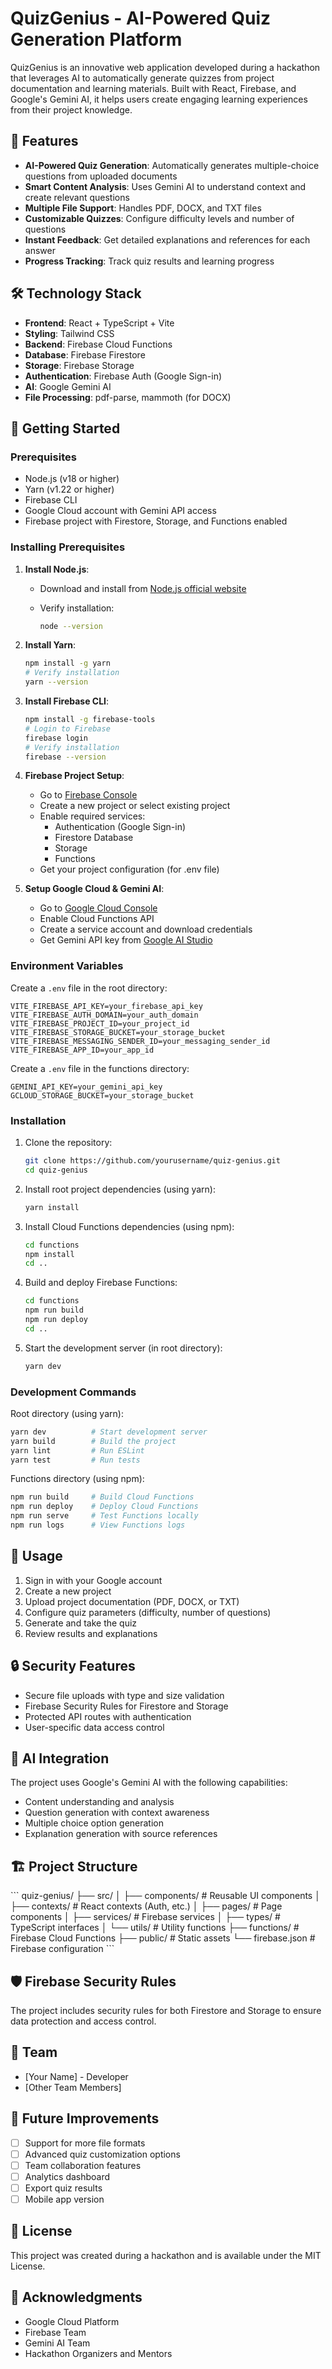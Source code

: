 # QuizGenius - AI-Powered Quiz Generation Platform

QuizGenius is an innovative web application developed during a hackathon that leverages AI to automatically generate quizzes from project documentation and learning materials. Built with React, Firebase, and Google's Gemini AI, it helps users create engaging learning experiences from their project knowledge.

## 🌟 Features

- **AI-Powered Quiz Generation**: Automatically generates multiple-choice questions from uploaded documents
- **Smart Content Analysis**: Uses Gemini AI to understand context and create relevant questions
- **Multiple File Support**: Handles PDF, DOCX, and TXT files
- **Customizable Quizzes**: Configure difficulty levels and number of questions
- **Instant Feedback**: Get detailed explanations and references for each answer
- **Progress Tracking**: Track quiz results and learning progress

## 🛠️ Technology Stack

- **Frontend**: React + TypeScript + Vite
- **Styling**: Tailwind CSS
- **Backend**: Firebase Cloud Functions
- **Database**: Firebase Firestore
- **Storage**: Firebase Storage
- **Authentication**: Firebase Auth (Google Sign-in)
- **AI**: Google Gemini AI
- **File Processing**: pdf-parse, mammoth (for DOCX)

## 🚀 Getting Started

### Prerequisites

- Node.js (v18 or higher)
- Yarn (v1.22 or higher)
- Firebase CLI
- Google Cloud account with Gemini API access
- Firebase project with Firestore, Storage, and Functions enabled

### Installing Prerequisites

1. **Install Node.js**:
   - Download and install from [Node.js official website](https://nodejs.org/)
   - Verify installation:

     ```bash
     node --version
     ```

2. **Install Yarn**:

   ```bash
   npm install -g yarn
   # Verify installation
   yarn --version
   ```

3. **Install Firebase CLI**:

   ```bash
   npm install -g firebase-tools
   # Login to Firebase
   firebase login
   # Verify installation
   firebase --version
   ```

4. **Firebase Project Setup**:
   - Go to [Firebase Console](https://console.firebase.google.com/)
   - Create a new project or select existing project
   - Enable required services:
     - Authentication (Google Sign-in)
     - Firestore Database
     - Storage
     - Functions
   - Get your project configuration (for .env file)

5. **Setup Google Cloud & Gemini AI**:
   - Go to [Google Cloud Console](https://console.cloud.google.com/)
   - Enable Cloud Functions API
   - Create a service account and download credentials
   - Get Gemini API key from [Google AI Studio](https://makersuite.google.com/)

### Environment Variables

Create a `.env` file in the root directory:

```env
VITE_FIREBASE_API_KEY=your_firebase_api_key
VITE_FIREBASE_AUTH_DOMAIN=your_auth_domain
VITE_FIREBASE_PROJECT_ID=your_project_id
VITE_FIREBASE_STORAGE_BUCKET=your_storage_bucket
VITE_FIREBASE_MESSAGING_SENDER_ID=your_messaging_sender_id
VITE_FIREBASE_APP_ID=your_app_id
```

Create a `.env` file in the functions directory:

```env
GEMINI_API_KEY=your_gemini_api_key
GCLOUD_STORAGE_BUCKET=your_storage_bucket
```

### Installation

1. Clone the repository:

   ```bash
   git clone https://github.com/yourusername/quiz-genius.git
   cd quiz-genius
   ```

2. Install root project dependencies (using yarn):

   ```bash
   yarn install
   ```

3. Install Cloud Functions dependencies (using npm):

   ```bash
   cd functions
   npm install
   cd ..
   ```

4. Build and deploy Firebase Functions:

   ```bash
   cd functions
   npm run build
   npm run deploy
   cd ..
   ```

5. Start the development server (in root directory):

   ```bash
   yarn dev
   ```

### Development Commands

Root directory (using yarn):

```bash
yarn dev          # Start development server
yarn build        # Build the project
yarn lint         # Run ESLint
yarn test         # Run tests
```

Functions directory (using npm):

```bash
npm run build     # Build Cloud Functions
npm run deploy    # Deploy Cloud Functions
npm run serve     # Test Functions locally
npm run logs      # View Functions logs
```

## 📝 Usage

1. Sign in with your Google account
2. Create a new project
3. Upload project documentation (PDF, DOCX, or TXT)
4. Configure quiz parameters (difficulty, number of questions)
5. Generate and take the quiz
6. Review results and explanations

## 🔒 Security Features

- Secure file uploads with type and size validation
- Firebase Security Rules for Firestore and Storage
- Protected API routes with authentication
- User-specific data access control

## 🤖 AI Integration

The project uses Google's Gemini AI with the following capabilities:

- Content understanding and analysis
- Question generation with context awareness
- Multiple choice option generation
- Explanation generation with source references

## 🏗️ Project Structure

\`\`\`
quiz-genius/
├── src/
│   ├── components/     # Reusable UI components
│   ├── contexts/       # React contexts (Auth, etc.)
│   ├── pages/         # Page components
│   ├── services/      # Firebase services
│   ├── types/         # TypeScript interfaces
│   └── utils/         # Utility functions
├── functions/         # Firebase Cloud Functions
├── public/           # Static assets
└── firebase.json     # Firebase configuration
\`\`\`

## 🛡️ Firebase Security Rules

The project includes security rules for both Firestore and Storage to ensure data protection and access control.

## 👥 Team

- [Your Name] - Developer
- [Other Team Members]

## 🎯 Future Improvements

- [ ] Support for more file formats
- [ ] Advanced quiz customization options
- [ ] Team collaboration features
- [ ] Analytics dashboard
- [ ] Export quiz results
- [ ] Mobile app version

## 📄 License

This project was created during a hackathon and is available under the MIT License.

## 🙏 Acknowledgments

- Google Cloud Platform
- Firebase Team
- Gemini AI Team
- Hackathon Organizers and Mentors
